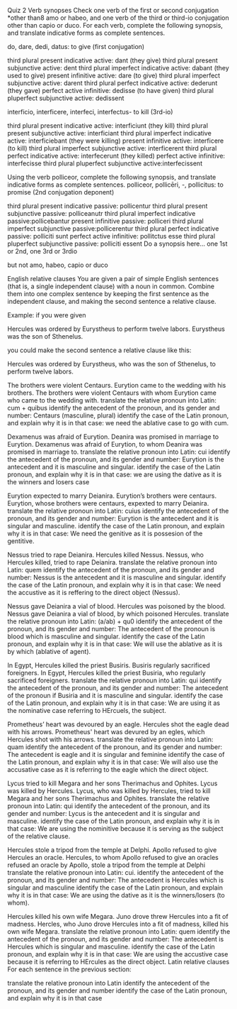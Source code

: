 Quiz 2
Verb synopses
Check one verb of the first or second conjugation *other than8 amo or habeo, and one verb of the third or third-io conjugation other than capio or duco. For each verb, complete the following synopsis, and translate indicative forms as complete sentences.

do, dare, dedi, datus: to give (first conjugation)

third plural present indicative active: dant (they give)
third plural present subjunctive active: dent 
third plural imperfect indicative active: dabant (they used to give)
present infinitive active: dare (to give)
third plural imperfect subjunctive active: darent 
third plural perfect indicative active: dederunt (they gave)
perfect active infinitive: dedisse (to have given)
third plural pluperfect subjunctive active: dedissent 

interficio, interficere, interfeci, interfectus- to kill (3rd-io)

third plural present indicative active: interficiunt (they kill)
third plural present subjunctive active: interficiant
third plural imperfect indicative active: interficiebant (they were killing)
present infinitive active: interficere (to kill)
third plural imperfect subjunctive active: interficerent
third plural perfect indicative active: interfecerunt (they killed)
perfect active infinitive: interfecisse
third plural pluperfect subjunctive active:interfecissent 

Using the verb polliceor, complete the following synopsis, and translate indicative forms as complete sentences.
polliceor, pollicēri, -, pollicitus: to promise (2nd conjugation deponent)

third plural present indicative passive: pollicentur
third plural present subjunctive passive: polliceanutr
third plural imperfect indicative passive:pollicebantur
present infinitive passive: polliceri
third plural imperfect subjunctive passive:pollicerentur
third plural perfect indicative passive: polliciti sunt
perfect active infinitive: pollitctus esse
third plural pluperfect subjunctive passive: polliciti essent
Do a synopsis here… one 1st or 2nd, one 3rd or 3rdio

but not amo, habeo, capio or duco

English relative clauses
You are given a pair of simple English sentences (that is, a single independent clause) with a noun in common. Combine them into one complex sentence by keeping the first sentence as the independent clause, and making the second sentence a relative clause.

Example: if you were given

Hercules was ordered by Eurystheus to perform twelve labors. Eurystheus was the son of Sthenelus.

you could make the second sentence a relative clause like this:

Hercules was ordered by Eurystheus, who was the son of Sthenelus, to perform twelve labors.

The brothers were violent Centaurs. Eurytion came to the wedding with his brothers.
The brothers were violent Centaurs with whom Eurytion came who came to the wedding with. 
translate the relative pronoun into Latin: cum + quibus 
identify the antecedent of the pronoun, and its gender and number: Centaurs (masculine, plural)
identify the case of the Latin pronoun, and explain why it is in that case: we need the ablative case to go with cum. 


Dexamenus was afraid of Eurytion. Deanira was promised in marriage to Eurytion.
Dexamenus was afraid of Eurytion, to whom Deanira was promised in marriage to. 
translate the relative pronoun into Latin: cui
identify the antecedent of the pronoun, and its gender and number: Eurytion is the antecedent and it is masculine and singular. 
identify the case of the Latin pronoun, and explain why it is in that case: we are using the dative as it is the winners and losers case


Eurytion expected to marry Deianira. Eurytion’s brothers were centaurs.
Eurytion, whose brothers were centaurs, expexted to marry Deianira. 
translate the relative pronoun into Latin: cuius
identify the antecedent of the pronoun, and its gender and number: Eurytion is the antecedent and it is singular and masculine. 
identify the case of the Latin pronoun, and explain why it is in that case: We need the genitive as it is possesion of the gentitive. 


Nessus tried to rape Deianira. Hercules killed Nessus.
Nessus, who Hercules killed, tried to rape Deianira. 
translate the relative pronoun into Latin: quem
identify the antecedent of the pronoun, and its gender and number: Nessus is the antecedent and it is masculine and singular. 
identify the case of the Latin pronoun, and explain why it is in that case: We need the accustive as it is reffering to the direct object (Nessus). 

Nessus gave Deianira a vial of blood. Hercules was poisoned by the blood.
Nessus gave Deianira a vial of blood, by which poisoned Hercules. 
translate the relative pronoun into Latin: (a/ab) + qu0
identify the antecedent of the pronoun, and its gender and number: The antecedent of the pronoun is blood which is masculine and singular. 
identify the case of the Latin pronoun, and explain why it is in that case: We will use the ablative as it is by which (ablative of agent). 


In Egypt, Hercules killed the priest Busiris. Busiris regularly sacrificed foreigners.
In Egypt, Hercules killed the priest Busiria, who regularly sacrificed foreigners. 
translate the relative pronoun into Latin: qui
identify the antecedent of the pronoun, and its gender and number: The antecedent of the pronoun if Busiria and it is masculine and singular. 
identify the case of the Latin pronoun, and explain why it is in that case: We are using it as the nominative case referring to HErcuels, the subject. 


Prometheus’ heart was devoured by an eagle. Hercules shot the eagle dead with his arrows.
Prometheus' heart was devured by an egles, which Hercules shot with his arrows. 
translate the relative pronoun into Latin: quam
identify the antecedent of the pronoun, and its gender and number: The antecedent is eagle and it is singular and feminine
identify the case of the Latin pronoun, and explain why it is in that case: We will also use the accusative case as it is referring to the eagle which the direct object. 


Lycus tried to kill Megara and her sons Therimachus and Ophites. Lycus was killed by Hercules.
Lycus, who was killed by Hercules, tried to kill Megara and her sons Therimachus and Ophites. 
translate the relative pronoun into Latin: qui 
identify the antecedent of the pronoun, and its gender and number: Lycus is the antecedent and it is singular and masculine.
identify the case of the Latin pronoun, and explain why it is in that case: We are using the nominitive because it is serving as the subject of the relative clause. 


Hercules stole a tripod from the temple at Delphi. Apollo refused to give Hercules an oracle.
Hercules, to whom Apollo refused to give an oracles refused an oracle by Apollo, stole a tripod from the temple at Delphi
translate the relative pronoun into Latin: cui. 
identify the antecedent of the pronoun, and its gender and number: The antecedent is Hercules which is singular and masculine
identify the case of the Latin pronoun, and explain why it is in that case: We are using the dative as it is the winners/losers (to whom). 


Hercules killed his own wife Megara. Juno drove threw Hercules into a fit of madness.
Hercles, who Juno drove Hercules into a fit of madness, killed his own wife Megara. 
translate the relative pronoun into Latin: quem 
identify the antecedent of the pronoun, and its gender and number: The antecedent is Hercules which is singular and masculine. 
identify the case of the Latin pronoun, and explain why it is in that case: We are using the accustive case because it is referring to HErcules as the direct object. 
Latin relative clauses
For each sentence in the previous section:

translate the relative pronoun into Latin
identify the antecedent of the pronoun, and its gender and number
identify the case of the Latin pronoun, and explain why it is in that case

